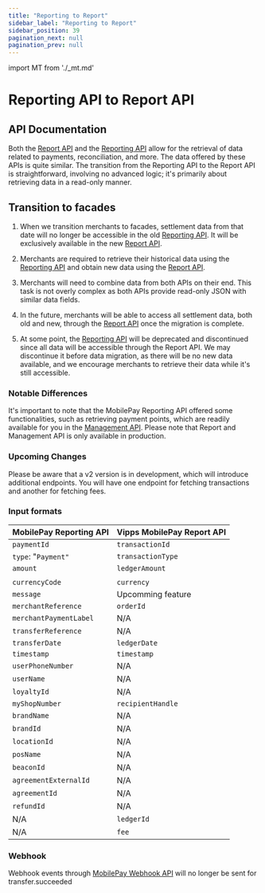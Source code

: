 ```yaml
---
title: "Reporting to Report"
sidebar_label: "Reporting to Report"
sidebar_position: 39
pagination_next: null
pagination_prev: null
---
```


import MT from './_mt.md'

# Reporting API to Report API

## API Documentation

Both the [Report API](https://developer.vippsmobilepay.com/docs/APIs/report-api/) and the [Reporting API](https://developer.mobilepay.dk/docs/reporting) allow for the retrieval of data related to payments, reconciliation, and more. The data offered by these APIs is quite similar. The transition from the Reporting API to the Report API is straightforward, involving no advanced logic; it's primarily about retrieving data in a read-only manner. 

## Transition to facades

1. When we transition merchants to facades, settlement data from that date will no longer be accessible in the old [Reporting API](https://developer.mobilepay.dk/docs/reporting). It will be exclusively available in the new [Report API](https://developer.vippsmobilepay.com/docs/APIs/report-api/).

2. Merchants are required to retrieve their historical data using the [Reporting API](https://developer.mobilepay.dk/docs/reporting) and obtain new data using the [Report API](https://developer.vippsmobilepay.com/docs/APIs/report-api/).

3. Merchants will need to combine data from both APIs on their end. This task is not overly complex as both APIs provide read-only JSON with similar data fields.

4. In the future, merchants will be able to access all settlement data, both old and new, through the [Report API](https://developer.vippsmobilepay.com/docs/APIs/report-api/) once the migration is complete.

5. At some point, the [Reporting API](https://developer.mobilepay.dk/docs/reporting) will be deprecated and discontinued since all data will be accessible through the Report API. We may discontinue it before data migration, as there will be no new data available, and we encourage merchants to retrieve their data while it's still accessible.


### Notable Differences

It's important to note that the MobilePay Reporting API offered some functionalities, such as retrieving payment points, which are readily available for you in the [Management API](https://developer.vippsmobilepay.com/docs/APIs/management-api/management-api-guide/#get-the-sales-units-for-a-merchant-by-orgno). Please note that Report and Management API is only available in production.  

### Upcoming Changes

Please be aware that a v2 version is in development, which will introduce additional endpoints. You will have one endpoint for fetching transactions and another for fetching fees.

### Input formats

| **MobilePay Reporting API**             | **Vipps MobilePay Report API**                                                                      |
| ---------------------------------- | ----------------------------------------------------------------------------------------------- |
| `paymentId`                        | `transactionId`                                                                    |
| `type`: "`Payment"`                | `transactionType`                                                                  |
| `amount`                           | `ledgerAmount`                                                                        |
|                                    |                                                                                                 |
| `currencyCode`                     | `currency`                                                                             |
| `message`                           | Upcomming feature                                                                                         |
| `merchantReference` | `orderId`                                                      |
| `merchantPaymentLabel`     | N/A                                                                                          |
| `transferReference`       | N/A                                                                                          |
| `transferDate`            | `ledgerDate`                                                                  |
| `timestamp`               | `timestamp`                                           |
| `userPhoneNumber`         | N/A                                                                                          |
| `userName`                | N/A                                                                                          |
| `loyaltyId`               | N/A                                                                                          |
| `myShopNumber`            | `recipientHandle`                                                                                    |
| `brandName`               | N/A                                                                                          |
| `brandId`                 | N/A                                                                                          |
| `locationId`              | N/A                                                                                          |
| `posName`                 | N/A                                                                                          |
| `beaconId`               | N/A                                                                                          |
| `agreementExternalId`     | N/A                                                                                          |
| `agreementId`             | N/A                                                                                          |
| `refundId`               | N/A                                                                                          |
| N/A               | `ledgerId`                                                                                          |
| N/A               | `fee`                                                                                       |

### Webhook
Webhook events through [MobilePay Webhook API](https://developer.mobilepay.dk/api/wehooks) will no longer be sent for transfer.succeeded
